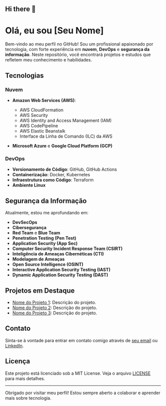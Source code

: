 ## Hi there 👋

<!--
**ggoncalves9/ggoncalves9** is a ✨ _special_ ✨ repository because its `README.md` (this file) appears on your GitHub profile.

Here are some ideas to get you started:

- 🔭 I’m currently working on ...
- 🌱 I’m currently learning ...
- 👯 I’m looking to collaborate on ...
- 🤔 I’m looking for help with ...
- 💬 Ask me about ...
- 📫 How to reach me: ...
- 😄 Pronouns: ...
- ⚡ Fun fact: ...
-->


# Olá, eu sou [Seu Nome]

Bem-vindo ao meu perfil no GitHub! Sou um profissional apaixonado por tecnologia, com forte experiência em **nuvem**, **DevOps** e **segurança da informação**. Neste repositório, você encontrará projetos e estudos que refletem meu conhecimento e habilidades.

## Tecnologias

### Nuvem
- **Amazon Web Services (AWS)**: 
  - AWS CloudFormation
  - AWS Security
  - AWS Identity and Access Management (IAM)
  - AWS CodePipeline
  - AWS Elastic Beanstalk
  - Interface da Linha de Comando (ILC) da AWS

- **Microsoft Azure** e **Google Cloud Platform (GCP)**

### DevOps
- **Versionamento de Código**: GitHub, GitHub Actions
- **Containerização**: Docker, Kubernetes
- **Infraestrutura como Código**: Terraform
- **Ambiente Linux**

## Segurança da Informação

Atualmente, estou me aprofundando em:

- **DevSecOps**
- **Cibersegurança**
- **Red Team** e **Blue Team**
- **Penetration Testing (Pen Test)**
- **Application Security (App Sec)**
- **Computer Security Incident Response Team (CSIRT)**
- **Inteligência de Ameaças Cibernéticas (CTI)**
- **Modelagem de Ameaças**
- **Open Source Intelligence (OSINT)**
- **Interactive Application Security Testing (IAST)**
- **Dynamic Application Security Testing (DAST)**

## Projetos em Destaque

- [Nome do Projeto 1](link-do-projeto): Descrição do projeto.
- [Nome do Projeto 2](link-do-projeto): Descrição do projeto.
- [Nome do Projeto 3](link-do-projeto): Descrição do projeto.

## Contato

Sinta-se à vontade para entrar em contato comigo através de [seu email](mailto:seuemail@exemplo.com) ou [LinkedIn](link-do-linkedin).

## Licença

Este projeto está licenciado sob a MIT License. Veja o arquivo [LICENSE](LICENSE) para mais detalhes.

---

Obrigado por visitar meu perfil! Estou sempre aberto a colaborar e aprender mais sobre tecnologia.
